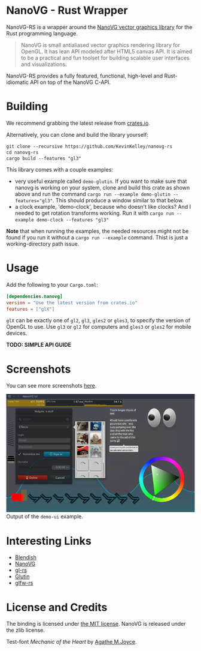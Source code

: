 # NanoVG - Rust Wrapper

NanoVG-RS is a wrapper around the [NanoVG vector graphics library](https://github.com/memononen/nanovg) for the Rust programming language.

> NanoVG is small antialiased vector graphics rendering library for OpenGL. It has lean API modeled after HTML5 canvas API. It is aimed to be a practical and fun toolset for building scalable user interfaces and visualizations.

NanoVG-RS provides a fully featured, functional, high-level and Rust-idiomatic API on top of the NanoVG C-API.

# Building

We recommend grabbing the latest release from [crates.io](https://crates.io/crates/nanovg).

Alternatively, you can clone and build the library yourself:

    git clone --recursive https://github.com/KevinKelley/nanovg-rs
    cd nanovg-rs
    cargo build --features "gl3"

This library comes with a couple examples:
- very useful example called `demo-glutin`. If you want to make sure that nanovg is working on your system, clone and build this crate as shown above and run the command `cargo run --example demo-glutin --features="gl3"`. This should produce a window similar to that below.
- a clock example, 'demo-clock', because who doesn't like clocks?  And I needed to get rotation transforms working.  Run it with `cargo run --example demo-clock --features "gl3"`

**Note** that when running the examples, the needed resources might not be found if you run it without a `cargo run --example` command. Thist is just a working-directory path issue.

Usage
=====

Add the following to your `Cargo.toml`:

```toml
[dependencies.nanovg]
version = "Use the latest version from crates.io"
features = ["glX"]
```

`glX` can be exactly one of `gl2`, `gl3`, `gles2` or `gles3`,
to specify the version of OpenGL to use. Use `gl3` or `gl2` for computers and `gles3` or `gles2` for mobile devices.

**TODO: SIMPLE API GUIDE**

# Screenshots

You can see more screenshots [here](/screenshots).

![demo-ui](/screenshots/demo-ui.png)
Output of the `demo-ui` example.

# Interesting Links

- [Blendish](https://bitbucket.org/duangle/blendish)
- [NanoVG](https://github.com/memononen/nanovg)
- [gl-rs](https://github.com/bjz/gl-rs)
- [Glutin](https://github.com/tomaka/glutin)
- [glfw-rs](https://github.com/PistonDevelopers/glfw-rs)

# License and Credits

The binding is licensed under [the MIT license](LICENSE.txt).
NanoVG is released under the zlib license.

Test-font *Mechanic of the Heart* by [Agathe M.Joyce](https://www.dafont.com/agathe-m-joyce.d6546).